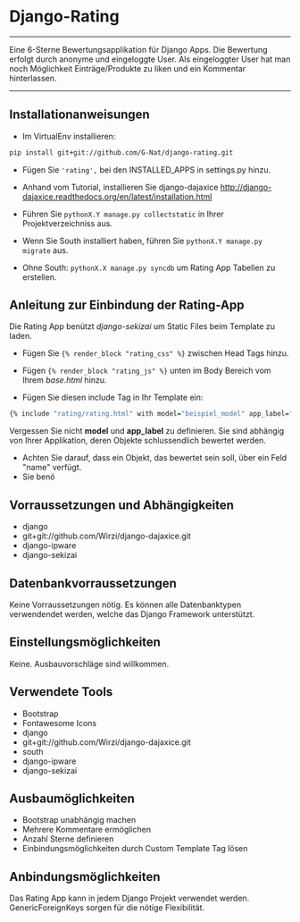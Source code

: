 Django-Rating
=========
---------
Eine 6-Sterne Bewertungsapplikation für Django Apps. Die Bewertung erfolgt durch anonyme und eingeloggte User. Als eingeloggter User hat man noch Möglichkeit Einträge/Produkte zu liken und ein Kommentar hinterlassen.

---------

## Installationanweisungen ##

- Im VirtualEnv installieren: 
```sh
pip install git+git://github.com/G-Nat/django-rating.git
```
- Fügen Sie `'rating',` bei den INSTALLED_APPS in settings.py hinzu.

- Anhand vom Tutorial, installieren Sie django-dajaxice
http://django-dajaxice.readthedocs.org/en/latest/installation.html

- Führen Sie `pythonX.Y manage.py collectstatic` in Ihrer Projektverzeichniss aus.

- Wenn Sie South installiert haben, führen Sie `pythonX.Y manage.py migrate` aus.

- Ohne South: `pythonX.X manage.py syncdb` um Rating App Tabellen zu erstellen.

## Anleitung zur Einbindung der Rating-App ##
Die Rating App benützt *django-sekizai* um Static Files beim Template zu laden.
- Fügen Sie `{% render_block "rating_css" %}` zwischen Head Tags hinzu.

- Fügen `{% render_block "rating_js" %}` unten im Body Bereich vom Ihrem *base.html* hinzu.
- Fügen Sie diesen include Tag in Ihr Template ein: 

```sh
{% include "rating/rating.html" with model="beispiel_model" app_label="beispiel_label" id=object.id %}
```
Vergessen Sie nicht **model** und **app_label** zu definieren.  Sie sind abhängig von Ihrer Applikation, deren Objekte schlussendlich bewertet werden.

- Achten Sie darauf, dass ein Objekt, das bewertet sein soll, über ein Feld "name" verfügt.
- Sie benö

## Vorraussetzungen und Abhängigkeiten ##
- django
- git+git://github.com/Wirzi/django-dajaxice.git
- django-ipware
- django-sekizai

## Datenbankvorraussetzungen ##
Keine Vorraussetzungen nötig. Es können alle Datenbanktypen verwendendet werden, welche das Django Framework unterstützt.

## Einstellungsmöglichkeiten ##
Keine. Ausbauvorschläge sind willkommen.

## Verwendete Tools ##
- Bootstrap
- Fontawesome Icons
- django
- git+git://github.com/Wirzi/django-dajaxice.git
- south
- django-ipware
- django-sekizai

## Ausbaumöglichkeiten ##
- Bootstrap unabhängig machen
- Mehrere Kommentare ermöglichen
- Anzahl Sterne definieren
- Einbindungsmöglichkeiten durch Custom Template Tag lösen

## Anbindungsmöglichkeiten ##
Das Rating App kann in jedem Django Projekt verwendet werden. GenericForeignKeys sorgen für die nötige Flexibilität.
